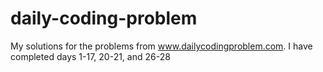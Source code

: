 # daily-coding-problem
My solutions for the problems from www.dailycodingproblem.com. I have completed days 1-17, 20-21, and 26-28
